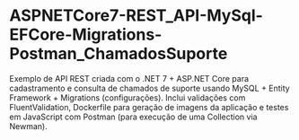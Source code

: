 # ASPNETCore7-REST_API-MySql-EFCore-Migrations-Postman_ChamadosSuporte
Exemplo de API REST criada com o .NET 7 + ASP.NET Core para cadastramento e consulta de chamados de suporte usando MySQL + Entity Framework + Migrations (configurações). Inclui validações com FluentValidation, Dockerfile para geração de imagens da aplicação e testes em JavaScript com Postman (para execução de uma Collection via Newman).
